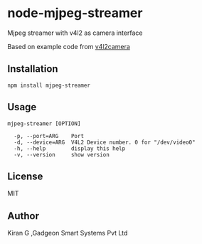 # node-mjpeg-streamer
 Mjpeg streamer with v4l2 as camera interface
 
 Based on example code from [v4l2camera](https://github.com/bellbind/node-v4l2camera/blob/master/examples/image-stream-server.js)
 
## Installation

```
npm install mjpeg-streamer
```
## Usage

```
mjpeg-streamer [OPTION]

  -p, --port=ARG    Port
  -d, --device=ARG  V4L2 Device number. 0 for "/dev/video0"
  -h, --help        display this help
  -v, --version     show version
```

## License

MIT

## Author

Kiran G <kiran at gadgeon.com>,Gadgeon Smart Systems Pvt Ltd


